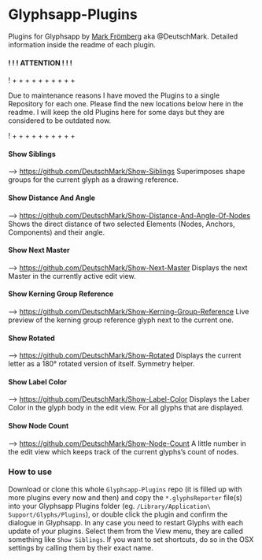 # Glyphsapp-Plugins
Plugins for Glyphsapp by [Mark Frömberg](http://www.markfromberg.com/) aka @DeutschMark. Detailed information inside the readme of each plugin.

#### ! ! ! ATTENTION ! ! !
! + + + + + + + + + +

Due to maintenance reasons I have moved the Plugins to a single Repository for each one. Please find the new locations below here in the readme. I will keep the old Plugins here for some days but they are considered to be outdated now.

! + + + + + + + + + + 

#### Show Siblings
--> https://github.com/DeutschMark/Show-Siblings
Superimposes shape groups for the current glyph as a drawing reference.

#### Show Distance And Angle
--> https://github.com/DeutschMark/Show-Distance-And-Angle-Of-Nodes
Shows the direct distance of two selected Elements (Nodes, Anchors, Components) and their angle.

#### Show Next Master
--> https://github.com/DeutschMark/Show-Next-Master
Displays the next Master in the currently active edit view.

#### Show Kerning Group Reference
--> https://github.com/DeutschMark/Show-Kerning-Group-Reference
Live preview of the kerning group reference glyph next to the current one.

#### Show Rotated
--> https://github.com/DeutschMark/Show-Rotated
Displays the current letter as a 180° rotated version of itself. Symmetry helper.

#### Show Label Color
--> https://github.com/DeutschMark/Show-Label-Color
Displays the Laber Color in the glyph body in the edit view. For all glyphs that are displayed.

#### Show Node Count
--> https://github.com/DeutschMark/Show-Node-Count
A little number in the edit view which keeps track of the current glyphs’s count of nodes.

### How to use

Download or clone this whole `Glyphsapp-Plugins` repo (it is filled up with more plugins every now and then) and copy the `*.glyphsReporter` file(s) into your Glyphsapp Plugins folder (eg. `/Library/Application\ Support/Glyphs/Plugins`), or double click the plugin and confirm the dialogue in Glyphsapp. In any case you need to restart Glyphs with each update of your plugins. Select them from the View menu, they are called something like `Show Siblings`. If you want to set shortcuts, do so in the OSX settings by calling them by their exact name.
